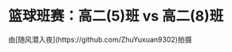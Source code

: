 # 篮球班赛：高二(5)班 vs 高二(8)班
<BilibiliVideo bvid="BV19pL9zcE3U" />
由[随风潜入夜](https://github.com/ZhuYuxuan9302)拍摄